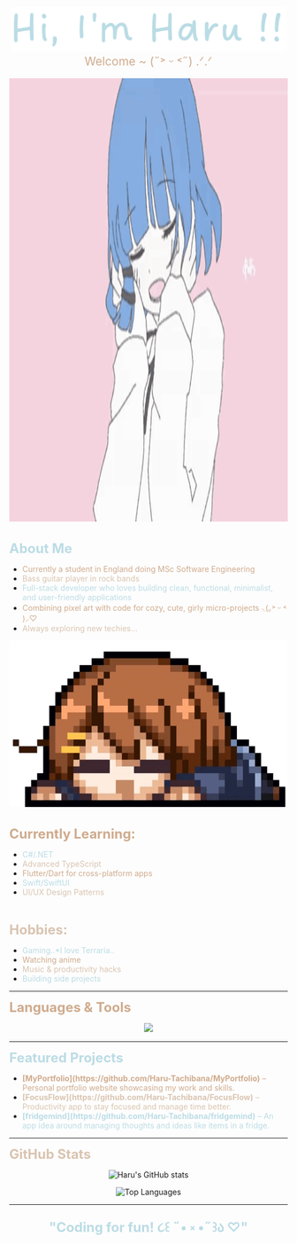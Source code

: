 <div align="center">
  <img src="assets/HI.png" alt="Hi, I'm Haru (˶˃ ᵕ ˂˶) .ᐟ.ᐟ" width="500">
  <br>
  <span style="color:#CFAB8D; font-size:1.5em;">Welcome ~ (˶˃ ᵕ ˂˶) .ᐟ.ᐟ</span>
</div>

<br>

<div align="center">
  <img height="800" src="assets/ryo.gif" alt="Ryo Preview">
</div>

<br>

<font color="#BBDCE5" size="5"><b>About Me</b></font>
<ul>
  <li><font color="#CFAB8D">Currently a student in England doing MSc Software Engineering</font></li>
  <li><font color="#D9C4B0">Bass guitar player in rock bands</font></li>
  <li><font color="#BBDCE5">Full-stack developer who loves building clean, functional, minimalist, and user-friendly applications</font></li>
  <li><font color="#CFAB8D">Combining pixel art with code for cozy, cute, girly micro-projects ⸜(｡˃ ᵕ ˂ )⸝♡</font></li>
  <li><font color="#D9C4B0">Always exploring new techies...</font></li>
</ul>

<div align="center">
  <img height="300" src="assets/ui.gif" alt="Ui Preview">
</div>

<br>

<font color="#CFAB8D" size="5"><b>Currently Learning:</b></font>
<ul>
  <li><font color="#BBDCE5">C#/.NET</font></li>
  <li><font color="#D9C4B0">Advanced TypeScript</font></li>
  <li><font color="#CFAB8D">Flutter/Dart for cross-platform apps</font></li>
  <li><font color="#BBDCE5">Swift/SwiftUI</font></li>
  <li><font color="#D9C4B0">UI/UX Design Patterns</font></li>
</ul>

<br>

<font color="#D9C4B0" size="5"><b>Hobbies:</b></font>
<ul>
  <li><font color="#BBDCE5">Gaming..*I love Terraria..</font></li>
  <li><font color="#CFAB8D">Watching anime</font></li>
  <li><font color="#D9C4B0">Music & productivity hacks</font></li>
  <li><font color="#BBDCE5">Building side projects</font></li>
</ul>

---

<font color="#CFAB8D" size="5"><b>Languages & Tools</b></font>
<p align="center">
  <img src="https://skillicons.dev/icons?i=ts,js,react,css,html,dart,flutter,tailwind,firebase,git,vscode&perline=6" />
</p>

---

<font color="#BBDCE5" size="5"><b>Featured Projects</b></font>
<ul>
  <li><font color="#CFAB8D"><b>[MyPortfolio](https://github.com/Haru-Tachibana/MyPortfolio)</b> – Personal portfolio website showcasing my work and skills.</font></li>
  <li><font color="#D9C4B0"><b>[FocusFlow](https://github.com/Haru-Tachibana/FocusFlow)</b> – Productivity app to stay focused and manage time better.</font></li>
  <li><font color="#BBDCE5"><b>[fridgemind](https://github.com/Haru-Tachibana/fridgemind)</b> – An app idea around managing thoughts and ideas like items in a fridge.</font></li>
</ul>

---

<font color="#D9C4B0" size="5"><b>GitHub Stats</b></font>
<p align="center">
  <img src="https://github-readme-stats.vercel.app/api?username=Haru-Tachibana&show_icons=true&theme=radical" alt="Haru's GitHub stats"/>
</p>
<p align="center">
  <img src="https://github-readme-stats.vercel.app/api/top-langs/?username=Haru-Tachibana&layout=compact&theme=radical" alt="Top Languages"/>
</p>

---

<div align="center">
  <font color="#BBDCE5" size="5">
    <b>"Coding for fun! ૮꒰ ˶• ༝ •˶꒱ა ♡"</b>
  </font>
</div>
